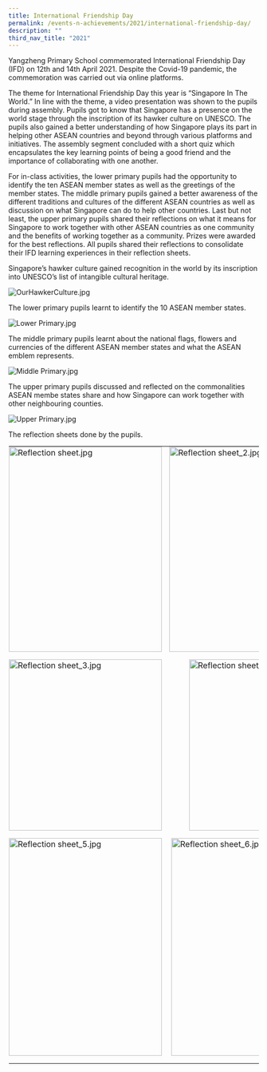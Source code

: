 ```yaml
---
title: International Friendship Day
permalink: /events-n-achievements/2021/international-friendship-day/
description: ""
third_nav_title: "2021"
---
```

Yangzheng Primary School commemorated International Friendship Day (IFD) on 12th and 14th April 2021. Despite the Covid-19 pandemic, the commemoration was carried out via online platforms.

  

The theme for International Friendship Day this year is “Singapore In The World.” In line with the theme, a video presentation was shown to the pupils during assembly. Pupils got to know that Singapore has a presence on the world stage through the inscription of its hawker culture on UNESCO. The pupils also gained a better understanding of how Singapore plays its part in helping other ASEAN countries and beyond through various platforms and initiatives. The assembly segment concluded with a short quiz which encapsulates the key learning points of being a good friend and the importance of collaborating with one another.

  

For in-class activities, the lower primary pupils had the opportunity to identify the ten ASEAN member states as well as the greetings of the member states. The middle primary pupils gained a better awareness of the different traditions and cultures of the different ASEAN countries as well as discussion on what Singapore can do to help other countries. Last but not least, the upper primary pupils shared their reflections on what it means for Singapore to work together with other ASEAN countries as one community and the benefits of working together as a community. Prizes were awarded for the best reflections. All pupils shared their reflections to consolidate their IFD learning experiences in their reflection sheets.

  

Singapore’s hawker culture gained recognition in the world by its inscription into UNESCO’s list of intangible cultural heritage.

  

![OurHawkerCulture.jpg](https://yangzhengpri.moe.edu.sg/qql/slot/u703/2022/Events-updated/2021/IFD21/OurHawkerCulture.jpg)

  

The lower primary pupils learnt to identify the 10 ASEAN member states.

  

![Lower Primary.jpg](https://yangzhengpri.moe.edu.sg/qql/slot/u703/2022/Events-updated/2021/IFD21/Lower%20Primary.jpg)

  

The middle primary pupils learnt about the national flags, flowers and currencies of the different ASEAN member states and what the ASEAN emblem represents.

  

![Middle Primary.jpg](https://yangzhengpri.moe.edu.sg/qql/slot/u703/2022/Events-updated/2021/IFD21/Middle%20Primary.jpg)

  

The upper primary pupils discussed and reflected on the commonalities ASEAN membe states share and how Singapore can work together with other neighbouring counties.

  

![Upper Primary.jpg](https://yangzhengpri.moe.edu.sg/qql/slot/u703/2022/Events-updated/2021/IFD21/Upper%20Primary.jpg)

  

The reflection sheets done by the pupils.

  

<table style="margin: auto; outline: 0px; padding: 0px; border-collapse: collapse; clear: both; border: 1px solid transparent; table-layout: fixed;" class="ive_eobj_center ives_tab_kosong"><tbody style="margin: 0px; outline: 0px; padding: 0px;"><tr style="margin: 0px; outline: 0px; padding: 0px;"><td style="margin: 0px; outline: 0px; padding: 0px 15px 15px 0px; vertical-align: top;"><img style="margin: auto; outline: 0px; padding: 0px; border: none; max-width: 100%; clear: both; display: block; width: 307px; height: 411px;" class="ive_eobj_center" alt="Reflection sheet.jpg" src="https://yangzhengpri.moe.edu.sg/qql/slot/u703/2022/Events-updated/2021/IFD21/Reflection%20sheet.jpg"></td><td style="margin: 0px; outline: 0px; padding: 0px 15px 15px 0px; vertical-align: top;"><img style="margin: auto; outline: 0px; padding: 0px; border: none; max-width: 100%; clear: both; display: block; width: 313px; height: 411px;" class="ive_eobj_center" alt="Reflection sheet_2.jpg" src="https://yangzhengpri.moe.edu.sg/qql/slot/u703/2022/Events-updated/2021/IFD21/Reflection%20sheet_2.jpg"></td></tr><tr style="margin: 0px; outline: 0px; padding: 0px;"><td style="margin: 0px; outline: 0px; padding: 0px 15px 15px 0px; vertical-align: top;"><img style="margin: auto; outline: 0px; padding: 0px; border: none; max-width: 100%; clear: both; display: block; width: 307px; height: 343px;" class="ive_eobj_center" alt="Reflection sheet_3.jpg" width="100%" src="https://yangzhengpri.moe.edu.sg/qql/slot/u703/2022/Events-updated/2021/IFD21/Reflection%20sheet_3.jpg"></td><td style="margin: 0px; outline: 0px; padding: 0px 15px 15px 0px; vertical-align: top;"><img style="margin: auto; outline: 0px; padding: 0px; border: none; max-width: 100%; clear: both; display: block; width: 234px; height: 343px;" class="ive_eobj_center" alt="Reflection sheet_4.jpg" src="https://yangzhengpri.moe.edu.sg/qql/slot/u703/2022/Events-updated/2021/IFD21/Reflection%20sheet_4.jpg"></td></tr><tr style="margin: 0px; outline: 0px; padding: 0px;"><td style="margin: 0px; outline: 0px; padding: 0px 15px 15px 0px; vertical-align: top;"><img style="margin: auto; outline: 0px; padding: 0px; border: none; max-width: 100%; clear: both; display: block; width: 307px; height: 436px;" class="ive_eobj_center" alt="Reflection sheet_5.jpg" src="https://yangzhengpri.moe.edu.sg/qql/slot/u703/2022/Events-updated/2021/IFD21/Reflection%20sheet_5.jpg"></td><td style="margin: 0px; outline: 0px; padding: 0px 15px 15px 0px; vertical-align: top;"><img style="margin: auto; outline: 0px; padding: 0px; border: none; max-width: 100%; clear: both; display: block; width: 305px; height: 436px;" class="ive_eobj_center" alt="Reflection sheet_6.jpg" src="https://yangzhengpri.moe.edu.sg/qql/slot/u703/2022/Events-updated/2021/IFD21/Reflection%20sheet_6.jpg"></td></tr></tbody></table>